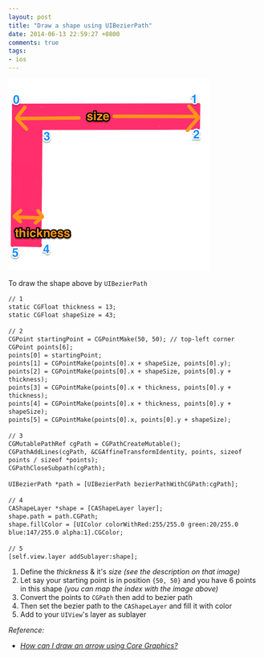 ```yaml
---
layout: post
title: "Draw a shape using UIBezierPath"
date: 2014-06-13 22:59:27 +0800
comments: true
tags: 
- ios
---
```


![Shape wanted](/images/posts/2014-06-13-draw-a-shape-using-uibezierpath/shape.png)

To draw the shape above by `UIBezierPath`

```obj-c
// 1
static CGFloat thickness = 13;
static CGFloat shapeSize = 43;

// 2
CGPoint startingPoint = CGPointMake(50, 50); // top-left corner
CGPoint points[6];
points[0] = startingPoint;
points[1] = CGPointMake(points[0].x + shapeSize, points[0].y);
points[2] = CGPointMake(points[0].x + shapeSize, points[0].y + thickness);
points[3] = CGPointMake(points[0].x + thickness, points[0].y + thickness);
points[4] = CGPointMake(points[0].x + thickness, points[0].y + shapeSize);
points[5] = CGPointMake(points[0].x, points[0].y + shapeSize);

// 3
CGMutablePathRef cgPath = CGPathCreateMutable();
CGPathAddLines(cgPath, &CGAffineTransformIdentity, points, sizeof points / sizeof *points);
CGPathCloseSubpath(cgPath);

UIBezierPath *path = [UIBezierPath bezierPathWithCGPath:cgPath];

// 4
CAShapeLayer *shape = [CAShapeLayer layer];
shape.path = path.CGPath;
shape.fillColor = [UIColor colorWithRed:255/255.0 green:20/255.0 blue:147/255.0 alpha:1].CGColor;

// 5
[self.view.layer addSublayer:shape];
```

1. Define the _thickness_ & it's _size_ _(see the description on that image)_
2. Let say your starting point is in position `{50, 50}` and you have 6 points in this shape _(you can map the index with the image above)_
3. Convert the points to `CGPath` then add to bezier path
4. Then set the bezier path to the `CAShapeLayer` and fill it with color
5. Add to your `UIView`'s layer as sublayer

_Reference:_

* _[How can I draw an arrow using Core Graphics?](http://stackoverflow.com/questions/13528898/how-can-i-draw-an-arrow-using-core-graphics/13559449#13559449)_
